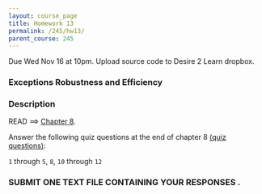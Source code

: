 ```yaml
---
layout: course_page
title: Homework 13
permalink: /245/hw13/
parent_course: 245
---
```


Due Wed Nov 16 at 10pm. Upload source code to Desire 2 Learn dropbox.

### Exceptions Robustness and Efficiency


### Description

READ ==> [Chapter 8](http://math.hws.edu/javanotes/c8).

Answer the following quiz questions at the end of chapter 8 [(quiz questions)](http://math.hws.edu/javanotes/c8/quiz.html):

```1``` through ```5```, ```8```, ```10``` through ```12```

### **SUBMIT ONE TEXT FILE CONTAINING YOUR RESPONSES** .










